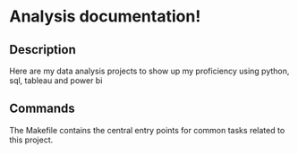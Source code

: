 # Analysis documentation!

## Description

Here are my data analysis projects to show up my proficiency using python, sql, tableau and power bi

## Commands

The Makefile contains the central entry points for common tasks related to this project.

